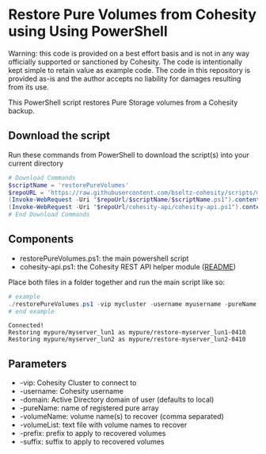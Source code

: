 # Restore Pure Volumes from Cohesity using Using PowerShell

Warning: this code is provided on a best effort basis and is not in any way officially supported or sanctioned by Cohesity. The code is intentionally kept simple to retain value as example code. The code in this repository is provided as-is and the author accepts no liability for damages resulting from its use.

This PowerShell script restores Pure Storage volumes from a Cohesity backup.

## Download the script

Run these commands from PowerShell to download the script(s) into your current directory

```powershell
# Download Commands
$scriptName = 'restorePureVolumes'
$repoURL = 'https://raw.githubusercontent.com/bseltz-cohesity/scripts/master/powershell'
(Invoke-WebRequest -Uri "$repoUrl/$scriptName/$scriptName.ps1").content | Out-File "$scriptName.ps1"; (Get-Content "$scriptName.ps1") | Set-Content "$scriptName.ps1"
(Invoke-WebRequest -Uri "$repoUrl/cohesity-api/cohesity-api.ps1").content | Out-File cohesity-api.ps1; (Get-Content cohesity-api.ps1) | Set-Content cohesity-api.ps1
# End Download Commands
```

## Components

* restorePureVolumes.ps1: the main powershell script
* cohesity-api.ps1: the Cohesity REST API helper module ([README](https://github.com/bseltz-cohesity/scripts/tree/master/powershell/cohesity-api))

Place both files in a folder together and run the main script like so:

```powershell
# example
./restorePureVolumes.ps1 -vip mycluster -username myusername -pureName mypure -volumeName myserver_lun1, myserver_lun2 -prefix 'restore-' -suffix '-0410'
# end example
```

```text
Connected!
Restoring mypure/myserver_lun1 as mypure/restore-myserver_lun1-0410
Restoring mypure/myserver_lun2 as mypure/restore-myserver_lun2-0410
```

## Parameters

* -vip: Cohesity Cluster to connect to
* -username: Cohesity username
* -domain: Active Directory domain of user (defaults to local)
* -pureName: name of registered pure array
* -volumeName: volume name(s) to recover (comma separated)
* -volumeList: text file with volume names to recover
* -prefix: prefix to apply to recovered volumes
* -suffix: suffix to apply to recovered volumes
